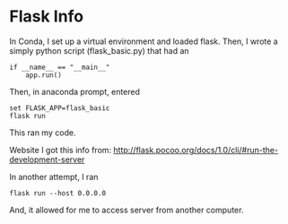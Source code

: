 # Flask Info

In Conda, I set up a virtual environment and loaded flask.
Then, I wrote a simply python script (flask_basic.py) that had an
```
if __name__ == "__main__"
    app.run()
 ```
Then, in anaconda prompt, entered
```
set FLASK_APP=flask_basic
flask run
```

This ran my code.

Website I got this info from:
<http://flask.pocoo.org/docs/1.0/cli/#run-the-development-server>

In another attempt, I ran
```
flask run --host 0.0.0.0
```

And, it allowed for me to access server from another computer.
